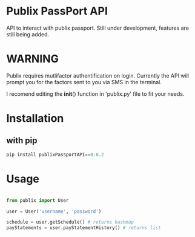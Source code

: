 # Publix PassPort API
API to interact with publix passport. Still under development, features are still being added.

# WARNING
Publix requires mutlifactor authentification on login. Currently the API will prompt you for the factors sent to you via SMS in the terminal.

I recomend editing the __init__() function in 'publix.py' file to fit your needs.


# Installation

## with pip
```python
pip install publixPassportAPI==0.0.2

```

# Usage

```python

from publix import User

user = User('username', 'password')

schedule = user.getSchedule() # returns hashmap
payStatements = user.payStatementHistory() # returns list



```


